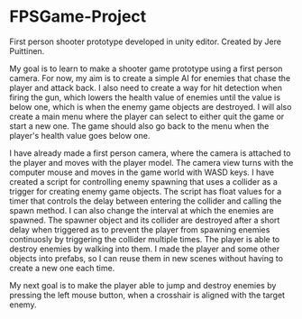 # FPSGame-Project
First person shooter prototype developed in unity editor. Created by Jere Puittinen.

My goal is to learn to make a shooter game prototype using a first person camera. For now, my aim is to create a simple AI for enemies that chase the player and attack back. I also need to create a way for hit detection when firing the gun, which lowers the health value of enemies until the value is below one, which is when the enemy game objects are destroyed. I will also create a main menu where the player can select to either quit the game or start a new one. The game should also go back to the menu when the player's health value goes below one.

I have already made a first person camera, where the camera is attached to the player and moves with the player model. The camera view turns with the computer mouse and moves in the game world with WASD keys. I have created a script for controlling enemy spawning that uses a collider as a trigger for creating enemy game objects. The script has float values for a timer that controls the delay between entering the collider and calling the spawn method. I can also change the interval at which the enemies are spawned. The spawner object and its collider are destroyed after a short delay when triggered as to prevent the player from spawning enemies continuosly by triggering the collider multiple times. The player is able to destroy enemies by walking into them. I made the player and some other objects into prefabs, so I can reuse them in new scenes without having to create a new one each time.

My next goal is to make the player able to jump and destroy enemies by pressing the left mouse button, when a crosshair is aligned with the target enemy.
